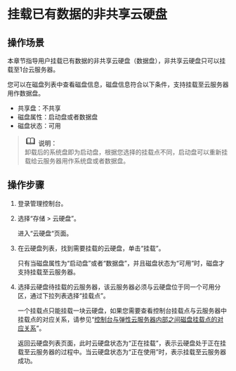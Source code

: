 # 挂载已有数据的非共享云硬盘<a name="ZH-CN_TOPIC_0161615570"></a>

## 操作场景<a name="section21771672164455"></a>

本章节指导用户挂载已有数据的非共享云硬盘（数据盘），非共享云硬盘只可以挂载至1台云服务器。

您可以在磁盘列表中查看磁盘信息，磁盘信息符合以下条件，支持挂载至云服务器用作数据盘。

-   共享盘：不共享
-   磁盘属性：启动盘或者数据盘
-   磁盘状态：可用

>![](public_sys-resources/icon-note.gif) **说明：**   
>卸载后的系统盘即为启动盘，根据您选择的挂载点不同，启动盘可以重新挂载给云服务器用作系统盘或者数据盘。  

## 操作步骤<a name="section106211941714"></a>

1.  登录管理控制台。
2.  选择“存储 \> 云硬盘”。

    进入“云硬盘“页面。

3.  在云硬盘列表，找到需要挂载的云硬盘，单击“挂载”。

    只有当磁盘属性为“启动盘”或者“数据盘”，并且磁盘状态为“可用”时，磁盘才支持挂载至云服务器。

4.  选择云硬盘待挂载的云服务器，该云服务器必须与云硬盘位于同一个可用分区，通过下拉列表选择“挂载点”。

    一个挂载点只能挂载一块云硬盘，如果您需要查看控制台挂载点与云服务器中挂载点的对应关系，请参见“[控制台与弹性云服务器内部之间磁盘挂载点的对应关系](https://support.huaweicloud.com/ecs_faq/zh-cn_topic_0103285575.html)”。

    返回云硬盘列表页面，此时云硬盘状态为“正在挂载”，表示云硬盘处于正在挂载至云服务器的过程中。当云硬盘状态为“正在使用”时，表示挂载至云服务器成功。


